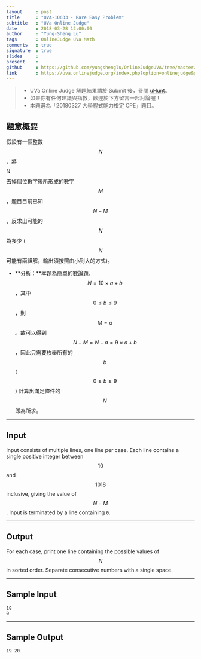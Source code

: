 ```yaml
---
layout     : post
title      : "UVA-10633 - Rare Easy Problem"
subtitle   : "UVa Online Judge"
date       : 2018-03-28 12:00:00
author     : "Yung-Sheng Lu"
tags       : OnlineJudge UVa Math
comments   : true
signature  : true
slides     : 
present    :
github     : https://github.com/yungshenglu/OnlineJudgeUVA/tree/master/UVA-10633
link       : https://uva.onlinejudge.org/index.php?option=onlinejudge&page=show_problem&problem=1574
---
```


> * UVa Online Judge 解題結果請於 Submit 後，參閱 [uHunt](https://uhunt.onlinejudge.org/)。
> * 如果你有任何建議與指教，歡迎於下方留言一起討論喔！
> * 本題選為「20180327 大學程式能力檢定 CPE」題目。

## 題意概要

假設有一個整數 $$N$$，將 $$$$N$$$$ 去掉個位數字後所形成的數字 $$M$$，題目目前已知 $$N - M$$，反求出可能的 $$N$$ 為多少 ($$N$$ 可能有兩組解，輸出須按照由小到大的方式)。

* **分析：**本題為簡單的數論題，$$N = 10 \times a + b$$，其中 $$0 \le b \le 9$$，則 $$M = a$$。故可以得到 $$N - M = N - a = 9 \times a + b$$，因此只需要枚舉所有的 $$b$$ ($$0 \le b \le 9$$) 計算出滿足條件的 $$N$$ 即為所求。

---
## Input

Input consists of multiple lines, one line per case. Each line contains a single positive integer between $$10$$ and $$1018$$ inclusive, giving the value of $$N − M$$. Input is terminated by a line containing `0`.

---
## Output

For each case, print one line containing the possible values of $$N$$ in sorted order. Separate consecutive numbers with a single space.

---
## Sample Input

```
18
0
```

---
## Sample Output

```
19 20
```